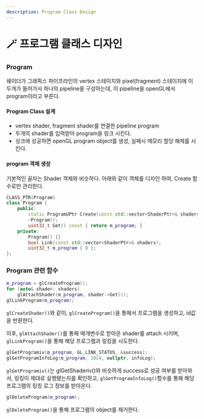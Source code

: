 ```yaml
---
description: Program Class Design
---
```


# 🪄 프로그램 클래스 디자인

### Program

쉐이더가 그래픽스 파이프라인의 vertex 스테이지와 pixel(fragment) 스테이지에 이 두개가 들어가서 하나의 pipeline을 구성하는데, 이 pipeline을 openGL에서 program이라고 부른다.

&#x20;

#### Program Class 설계

* vertex shader, fragment shader를 연결한 pipeline program
* 두개의 shader를 입력받아 program을 링크 시킨다.
* 싱크에 성공하면 openGL program object를 생성, 실패시 메모리 할당 해제를 시킨다.



#### program 객체 생성

기본적인 골자는 Shader 객체와 비슷하다. 아래와 같이 객체를 디자인 하여, Create 함수로만 관리한다.

```cpp
CLASS_PTR(Program)
class Program {
    public:
        static ProgramUPtr Create(const std::vector<ShaderPtr>& shaders);
        ~Program();
        uint32_t Get() const { return m_program; }    
    private:
        Program() {}
        bool Link(const std::vector<ShaderPtr>& shaders);
        uint32_t m_program { 0 };
};
```



### Program 관련 함수

```cpp
m_program = glCreateProgram();
for (auto& shader: shaders)
    glAttachShader(m_program, shader->Get());
glLinkProgram(m_program);
```

`glCreateShader()`와 같이, `glCreateProgram()`을 통해서 프로그램을 생성하고, id값을 반환한다.

이후, `glAttachShader()`를 통해 매개변수로 받아온 shader를 attach 시키며, `glLinkProgram()`을 통해 해당 프로그램과 링킹을 시도한다.

```cpp
glGetProgramiv(m_program, GL_LINK_STATUS, &success);
glGetProgramInfoLog(m_program, 1024, nullptr, infoLog);
```

`glGetProgramiv()`는 glGetShaderiv()와 비슷하게 success로 성공 여부를 받아와서, 링킹이 제대로 실행됐는지를 확인하고, `glGetProgramInfoLog()`함수를 통해 해당 프로그램의 링킹 로그 정보를 받아온다.

```cpp
glDeleteProgram(m_program);
```

`glDeleteProgram()`을 통해 프로그램의 object를 제거한다.

